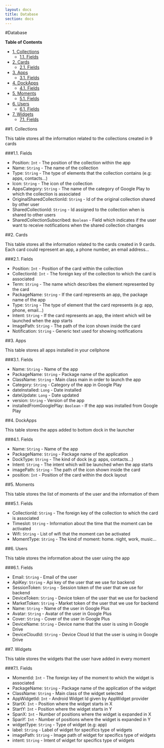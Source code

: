 ```yaml
---
layout: docs
title: Database
section: docs
---
```


#Database

**Table of Contents**

* [1. Collections](#collections)
  * [1.1. Fields](#fields)
* [2. Cards](#cards)
  * [2.1. Fields](#fields-1)
* [3. Apps](#apps)
  * [3.1. Fields](#fields-2)
* [4. DockApps](#dockapps)
  * [4.1. Fields](#fields-3)
* [5. Moments](#moments)
  * [5.1. Fields](#fields-4)
* [6. Users](#users)
  * [6.1. Fields](#fields-5)
* [7. Widgets](#widgets)
  * [7.1. Fields](#fields-6)

##1. Collections

This table stores all the information related to the collections created in 9 cards

###1.1. Fields

* Position: `Int` - The position of the collection within the app
* Name: `String` - The name of the collection
* Type: `String` - The type of elements that the collection contains (e.g: apps, contacts...)
* Icon: `String` - The icon of the collection
* AppsCategory: `String` - The name of  the category of Google Play to which the collection is associated
* OriginalSharedCollectionId: `String` - Id of the original collection shared by other user
* SharedCollectionId: `String` - Id assigned to the collection when is shared to other users
* SharedCollectionSubscribed: `Boolean` - Field which indicates if the user want to receive notifications when the shared collection changes

##2. Cards

This table stores all the information related to the cards created in 9 cards. Each card could represent an app, a phone number, an email address...

###2.1. Fields

* Position: `Int` - Position of the card within the collection
* CollectionId: `Int` - The foreign key of  the collection to which the card is associated
* Term: `String` - The name which describes the element represented by the card
* PackageName: `String` - If the card represents an app, the package name of the app
* Type: `String` - The type of element that the card represents (e.g: app, phone, email...)
* Intent: `String` - If the card represents an app, the intent which will be launched when the app starts
* ImagePath: `String` - The path of the icon shown inside the card
* Notification: `String` - Generic text used for showing notifications

##3. Apps

This table stores all apps installed in your cellphone

###3.1. Fields

* Name: `String` - Name of the app
* PackageName: `String` - Package name of the application
* ClassName: `String` - Main class main in order to launch the app
* Category: `String` - Category of the app in Google Play
* dateInstalled: `Long` - Date installed
* dateUpdate: `Long` - Date updated
* version: `String` - Version of the app
* installedFromGooglePlay: `Boolean` - If the app was installed from Google Play

##4. DockApps

This table stores the apps added to bottom dock in the launcher

###4.1. Fields

* Name: `String` - Name of the app
* PackageName: `String` - Package name of the application
* DockType: `String` - The kind of dock (e.g: apps, contacts...)
* Intent: `String` - The intent which will be launched when the app starts
* imagePath: `String` - The path of the icon shown inside the card
* position: `Int` - Position of the card within the dock layout

##5. Moments

This table stores the list of moments of the user and the information of them

###5.1. Fields

* CollectionId: `String` - The foreign key of  the collection to which the card is associated
* Timeslot: `String` - Information about the time that the moment can be activated
* Wifi: `String` - List of wifi that the moment can be activated
* MomentType: `String` - The kind of moment: home. night, work, music...

##6. Users

This table stores the information about the user using the app

###6.1. Fields

* Email: `String` - Email of the user
* ApiKey: `String` - Api key of the user that we use for backend
* SessionToken: `String` - Session token of the user that we use for backend
* DeviceToken: `String` - Device token of the user that we use for backend
* MarketToken: `String` - Market token of the user that we use for backend
* Name: `String` - Name of the user in Google Plus
* Avatar: `String` - Avatar of the user in Google Plus
* Cover: `String` - Cover of the user in Google Plus
* DeviceName: `String` - Device name that the user is using in Google Drive
* DeviceCloudId: `String` - Device Cloud Id that the user is using in Google Drive

##7. Widgets

This table stores the widgets that the user have added in every moment

###7.1. Fields

* MomentId: `Int` - The foreign key of  the moment to which the widget is associated
* PackageName: `String` - Package name of the application of the widget
* ClassName: `String` - Main class of the widget selected
* AppWidgetId: `Int` - Android Widget Id given by AppWidget provider
* StartX: `Int` - Position where the widget starts in X
* StartY: `Int` - Position where the widget starts in Y
* SpanX: `Int` - Number of positions where the widget is expanded in X
* SpanY: `Int` - Number of positions where the widget is expanded in Y
* widgetType: `String` - Type of widget (e.g: app)
* label: `String` - Label of widget for specifics type of widgets
* imagePath: `String` - Image path of widget for specifics type of widgets
* intent: `String` -  Intent of widget for specifics type of widgets